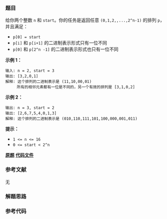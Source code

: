 ### 题目
给你两个整数 `n` 和 `start`。你的任务是返回任意 `(0,1,2,,...,2^n-1)` 的排列 `p`，并且满足：

  * `p[0] = start`
  * `p[i]` 和 `p[i+1]` 的二进制表示形式只有一位不同
  * `p[0]` 和 `p[2^n -1]` 的二进制表示形式也只有一位不同



**示例 1：**

    
    
    输入: n = 2, start = 3
    输出: [3,2,0,1]
    解释: 这个排列的二进制表示是 (11,10,00,01)
         所有的相邻元素都有一位是不同的，另一个有效的排列是 [3,1,0,2]
    

**示例 2：**

    
    
    输出: n = 3, start = 2
    输出: [2,6,7,5,4,0,1,3]
    解释: 这个排列的二进制表示是 (010,110,111,101,100,000,001,011)
    



**提示：**

  * `1 <= n <= 16`
  * `0 <= start < 2^n`

 **[原题](https://leetcode-cn.com/problems/circular-permutation-in-binary-representation/)**    **[代码文件]()**


### 参考文献
无

### 解题思路




### 参考代码

```go


```




